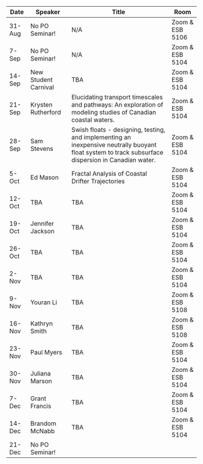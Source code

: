 Date  |  Speaker                                            |  Title                                                                                                |  Room
---------|-----------------------------------------------------|---------------------------------------------------------------------------------------------------------------------|------
31-Aug   | No PO Seminar!                                |  N/A                                                           |  Zoom & ESB 5106
7-Sep    | No PO Seminar!                                |  N/A                                                           |  Zoom & ESB 5104
14-Sep   | New Student Carnival                          |  TBA                                                           |  Zoom & ESB 5104
21-Sep   | Krysten Rutherford                            |  Elucidating transport timescales and pathways: An exploration of modeling studies of Canadian coastal waters.                                          |  Zoom & ESB 5104
28-Sep   | Sam Stevens                                   |  Swish floats - designing, testing, and implementing an inexpensive neutrally buoyant float system to track subsurface dispersion in Canadian water. |  Zoom & ESB 5104
5-Oct    | Ed Mason                                      |  Fractal Analysis of Coastal Drifter Trajectories              |  Zoom & ESB 5104
12-Oct   | TBA                                           |  TBA                                                           |  Zoom & ESB 5104
19-Oct   | Jennifer Jackson                              |  TBA                                                           |  Zoom & ESB 5104
26-Oct   | TBA                                           |  TBA                                                           |  Zoom & ESB 5104
2-Nov    | TBA                                           |  TBA                                                           |  Zoom & ESB 5104
9-Nov    | Youran Li                                     |  TBA                                                           |  Zoom & ESB 5108
16-Nov   | Kathryn Smith                                 |  TBA                                                           |  Zoom & ESB 5108
23-Nov   | Paul Myers                                    |  TBA                                                           |  Zoom & ESB 5104
30-Nov   | Juliana Marson                                |  TBA                                                           |  Zoom & ESB 5104
7-Dec    | Grant Francis                                 |  TBA                                                           |  Zoom & ESB 5104
14-Dec   | Brandom McNabb                                |  TBA                                                           |  Zoom & ESB 5104
21-Dec   | No PO Seminar! 
